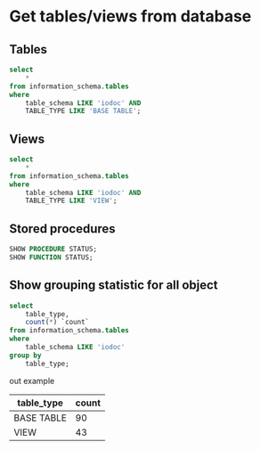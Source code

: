 # Get tables/views from database
## Tables
```sql
select
	*
from information_schema.tables
where 
	table_schema LIKE 'iodoc' AND
	TABLE_TYPE LIKE 'BASE TABLE';
```

## Views
```sql
select
	*
from information_schema.tables
where 
	table_schema LIKE 'iodoc' AND
	TABLE_TYPE LIKE 'VIEW';
```

## Stored procedures
```sql
SHOW PROCEDURE STATUS;
SHOW FUNCTION STATUS;
```

## Show grouping statistic for all object
```sql
select
	table_type,
    count(*) `count`
from information_schema.tables
where 
	table_schema LIKE 'iodoc'
group by 
	table_type;
```
out example

table_type | count
-----------|------
BASE TABLE | 90
VIEW       | 43
